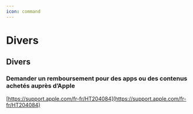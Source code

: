```yaml
---
icon: command
---
```


# Divers

## Divers

### Demander un remboursement pour des apps ou des contenus achetés auprès d’Apple

[https://support.apple.com/fr-fr/HT204084](https://support.apple.com/fr-fr/HT204084)
